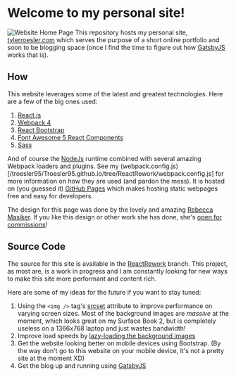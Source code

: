 # Welcome to my personal site!
![Website Home Page](http://tylerroesler.com/assets/media/metaIcons/title-screenshot.jpg)
This repository hosts my personal site, [tylerroesler.com](https://tylerroesler.com) which serves the purpose of a 
short online portfolio and soon to be blogging space (once I find the time to figure out how [GatsbyJS](https://www.gatsbyjs.org/) works that is).

## How
This website leverages some of the latest and greatest technologies. Here are a few of the big ones used:

1. [React.js](https://reactjs.org/)
2. [Webpack 4](https://webpack.js.org/)
3. [React Bootstrap](https://react-bootstrap.github.io/)
4. [Font Awesome 5 React Components](https://www.npmjs.com/package/@fortawesome/react-fontawesome)
5. [Sass](https://sass-lang.com/)

And of course the [NodeJs](https://nodejs.org/) runtime combined with several amazing Webpack loaders and plugins. 
See my (webpack.config.js)[/troesler95/Troesler95.github.io/tree/ReactRework/webpack.config.js] for more information on how they are used (and pardon the mess).
It is hosted on (you guessed it) [GitHub Pages](https://pages.github.com/) which makes hosting static webpages free and easy for developers.

The design for this page was done by the lovely and amazing [Rebecca Masiker](http://www.rebeccamasiker.com/). If you like this design or
other work she has done, she's [open for commissions](http://www.rebeccamasiker.com/contact/)!

## Source Code
The source for this site is available in the [ReactRework](/troesler95/Troesler95.github.io/tree/ReactRework) branch. This project,
as most are, is a work in progress and I am constantly looking for new ways to make this site more performant and content rich.

Here are some of my ideas for the future if you want to stay tuned:

1. Using the `<img />` tag's [srcset](https://css-tricks.com/responsive-images-youre-just-changing-resolutions-use-srcset/) attribute
to improve performance on varying screen sizes. Most of the background images are _massive_ at the moment, which looks great on my Surface Book 2,
but is completely useless on a 1366x768 laptop and just wastes bandwidth!
2. Improve load speeds by [lazy-loading the background images](https://css-tricks.com/the-blur-up-technique-for-loading-background-images/)
3. Get the website looking better on mobile devices using Bootstrap. (By the way don't go to this website on your mobile device, it's not a pretty site at the moment XD)
4. Get the blog up and running using [GatsbyJS](https://www.gatsbyjs.org/)
